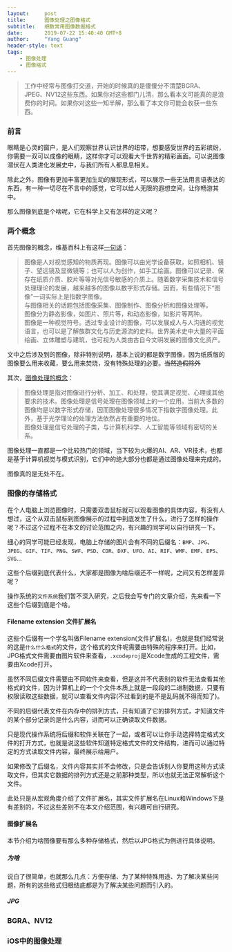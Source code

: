 ```yaml
---
layout:     post
title:      图像处理之图像格式
subtitle:   细数常用图像数据格式
date:       2019-07-22 15:40:40 GMT+8
author:     "Yang Guang"
header-style: text
tags:
    - 图像处理
    - 图像格式
---
```


>工作中经常与图像打交道，开始的时候真的是傻傻分不清楚BGRA、JPEG、NV12这些东西。如果你对这些都门儿清，那么看本文可能真的是浪费你的时间。如果你对这些一知半解，那么看了本文你可能会收获一些东西。

### 前言

眼睛是心灵的窗户，是人们观察世界认识世界的纽带，想要感受世界的五彩缤纷，你需要一双可以成像的眼睛，这样你才可以观看大千世界的精彩画面。可以说图像潜伏在人类进化发展史中，与我们所有人都息息相关。

除此之外，图像有更加丰富更加生动的展现形式，可以展示一些无法用言语表达的东西，有一种一切尽在不言中的感觉，它可以给人无限的遐想空间，让你畅游其中。

那么图像到底是个啥呢，它在科学上又有怎样的定义呢？

### 两个概念

首先图像的概念，维基百科上有这样[一句话](https://zh.wikipedia.org/wiki/%E5%9B%BE%E5%83%8F)：

>图像是人对视觉感知的物质再现。图像可以由光学设备获取，如照相机、镜子、望远镜及显微镜等；也可以人为创作，如手工绘画。图像可以记录、保存在纸质介质、胶片等等对光信号敏感的介质上。随着数字采集技术和信号处理理论的发展，越来越多的图像以数字形式存储。因而，有些情况下“图像”一词实际上是指数字图像。  
与图像相关的话题包括图像采集、图像制作、图像分析和图像处理等。  
图像分为静态影像，如图片、照片等，和动态影像，如影片等两种。  
图像是一种视觉符号。透过专业设计的图像，可以发展成人与人沟通的视觉语言，也可以是了解族群文化与历史源流的史料。世界美术史中大量的平面绘画、立体雕塑与建筑，也可视为人类由古自今文明发展的图像文化资产。

文中之后涉及到的图像，除非特别说明，基本上说的都是数字图像，因为纸质版的图像要么用来收藏，要么用来焚烧，没有特殊处理的必要。~~当然造假除外~~

其次，[图像处理的概念](https://zh.wikipedia.org/wiki/%E5%9B%BE%E5%83%8F%E5%A4%84%E7%90%86)：

>图像处理是指对图像进行分析、加工、和处理，使其满足视觉、心理或其他要求的技术。图像处理是信号处理在图像领域上的一个应用。当前大多数的图像均是以数字形式存储，因而图像处理很多情况下指数字图像处理。此外，基于光学理论的处理方法依然占有重要的地位。  
图像处理是信号处理的子类，与计算机科学、人工智能等领域有密切的关系。

图像处理一直都是一个比较热门的领域，当下较为火爆的AI、AR、VR技术，也都是基于计算机视觉与模式识别，它们中的绝大部分也都是通过图像处理来完成的。

图像真的是无处不在。

### 图像的存储格式

在个人电脑上浏览图像时，只需要双击鼠标就可以观看图像的具体内容，有没有人想过，这个从双击鼠标到图像展示的过程中到底发生了什么，进行了怎样的操作呢？不过这个过程不在本文的讨论范围之内，有兴趣的同学可以自行研究一下。

细心的同学可能已经发现，电脑上存储的图片会有不同的后缀名：`BMP`、`JPG`、`JPEG`、`GIF`、`TIF`、`PNG`、`SWF`、`PSD`、`CDR`、`DXF`、`UFO`、`AI`、`RIF`、`WMF`、`EMF`、`EPS`、`SVG`...

这些个后缀到底代表什么，大家都是图像为啥后缀还不一样呢，之间又有怎样差异呢？

操作系统的`文件系统`我们暂不深入研究，之后我会写专门的文章介绍，先来看一下这些个后缀到底是个啥。

#### Filename extension 文件扩展名

这些个后缀有一个学名叫做Filename extension(文件扩展名)，也就是我们经常说的这是`什么什么格式`的文件，这个格式的文件呢需要由特殊的程序来打开。比如，JPG格式文件需要由图片软件来查看，`.xcodeproj`是Xcode生成的工程文件，需要由Xcode打开。

虽然不同后缀文件需要由不同软件来查看，但是这并不代表别的软件无法查看其他格式的文件，因为计算机上的一个个文件本质上就是一段段的二进制数据，只要有权限读取这些数据，就可以查看文件内容(不过看到的是不是乱码就不得而知了)。

不同的后缀代表文件在内存中的排列方式，只有知道了它的排列方式，才知道文件的某个部分记录的是什么内容，进而可以正确读取文件数据。

只是现代操作系统将后缀和软件关联在了一起，或者可以让你手动选择特定格式文件的打开方式，也就是说这些软件知道特定格式文件的文件结构，进而可以通过特定的方式读取文件内容，最终展示给用户。

如果修改了后缀名，文件内容其实并不会修改，只是会告诉别人你要用这种方式读取文件，但其实它数据的排列方式还是之前那种类型，所以也就无法正常解析这个文件。

此处只是从宏观角度介绍了文件扩展名，其实文件扩展名在Linux和Windows下是有差别的，不过这些差别不在本文介绍范围，有兴趣可自行研究。

#### 图像扩展名

本节介绍为啥图像要有那么多种存储格式，然后以JPG格式为例进行具体说明。

##### 为啥

说白了很简单，也就那么几点：方便存储、为了某种特殊用途、为了解决某些问题，所有的这些格式归根结底都是为了解决某些问题而引入的。

##### JPG



### BGRA、NV12
### iOS中的图像处理